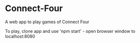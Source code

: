 # Connect-Four
A web app to play games of Connect Four

To play, clone app and use 'npm start' - open browser window to localhost:8080
